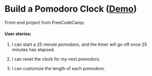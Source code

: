 # Build a Pomodoro Clock ([Demo](https://react-pomodoro-drhectapus.herokuapp.com/))

Front-end project from FreeCodeCamp.

#### User stories:

1. I can start a 25 minute pomodoro, and the timer will go off once 25 minutes has elapsed.

2. I can reset the clock for my next pomodoro.

3. I can customize the length of each pomodoro.
